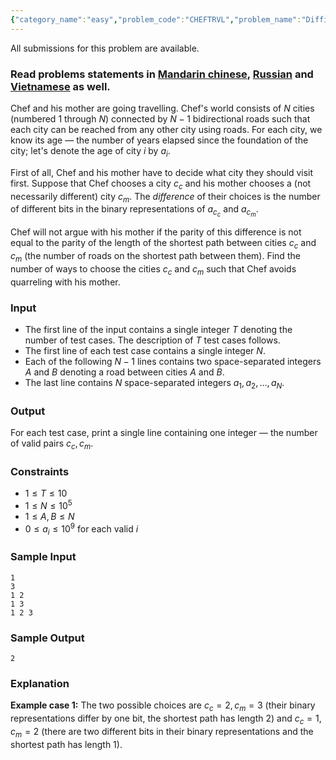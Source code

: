 ```yaml
---
{"category_name":"easy","problem_code":"CHEFTRVL","problem_name":"Difficult Choice","languages_supported":{"0":"C","1":"CPP14","2":"JAVA","3":"PYTH","4":"PYTH 3.5","5":"PYPY","6":"CS2","7":"PAS fpc","8":"PAS gpc","9":"RUBY","10":"PHP","11":"GO","12":"NODEJS","13":"HASK","14":"rust","15":"SCALA","16":"swift","17":"D","18":"PERL","19":"FORT","20":"WSPC","21":"ADA","22":"CAML","23":"ICK","24":"BF","25":"ASM","26":"CLPS","27":"PRLG","28":"ICON","29":"SCM qobi","30":"PIKE","31":"ST","32":"NICE","33":"LUA","34":"BASH","35":"NEM","36":"LISP sbcl","37":"LISP clisp","38":"SCM guile","39":"JS","40":"ERL","41":"TCL","42":"kotlin","43":"PERL6","44":"TEXT","45":"SCM chicken","46":"CLOJ","47":"COB","48":"FS"},"max_timelimit":2,"source_sizelimit":50000,"problem_author":"hloya_ygrt","problem_tester":null,"date_added":"9-05-2018","tags":{"0":"cook94","1":"hloya_ygrt","2":"xor"},"editorial_url":"https://discuss.codechef.com/problems/CHEFTRVL","time":{"view_start_date":1526841000,"submit_start_date":1526841000,"visible_start_date":1526841000,"end_date":1735669800},"is_direct_submittable":false,"layout":"problem"}
---
```

<span class="solution-visible-txt">All submissions for this problem are available.</span><h3>Read problems statements in <a href="http://www.codechef.com/download/translated/COOK94/mandarin/CHEFTRVL.pdf" target="_blank">Mandarin chinese</a>, <a href="http://www.codechef.com/download/translated/COOK94/russian/CHEFTRVL.pdf" target="_blank">Russian</a> and <a href="http://www.codechef.com/download/translated/COOK94/vietnamese/CHEFTRVL.pdf" target="_blank">Vietnamese</a> as well.</h3>


Chef and his mother are going travelling. Chef's world consists of $N$ cities (numbered $1$ through $N$) connected by $N-1$ bidirectional roads such that each city can be reached from any other city using roads. For each city, we know its age — the number of years elapsed since the foundation of the city; let's denote the age of city $i$ by $a_i$.

First of all, Chef and his mother have to decide what city they should visit first. Suppose that Chef chooses a city $c_c$ and his mother chooses a (not necessarily different) city $c_m$. The *difference* of their choices is the number of different bits in the binary representations of $a_{c_c}$ and $a_{c_m}$.

Chef will not argue with his mother if the parity of this difference is not equal to the parity of the length of the shortest path between cities $c_c$ and $c_m$ (the number of roads on the shortest path between them). Find the number of ways to choose the cities $c_c$ and $c_m$ such that Chef avoids quarreling with his mother.

### Input
- The first line of the input contains a single integer $T$ denoting the number of test cases. The description of $T$ test cases follows.
- The first line of each test case contains a single integer $N$. 
- Each of the following $N-1$ lines contains two space-separated integers $A$ and $B$ denoting a road between cities $A$ and $B$.
- The last line contains $N$ space-separated integers $a_1, a_2, \dots, a_N$.

### Output
For each test case, print a single line containing one integer — the number of valid pairs $c_c, c_m$.

### Constraints 
- $1 \le T \le 10$
- $1 \le N \le 10^5$
- $1 \le A, B \le N$
- $0 \le a_i \le 10^9$ for each valid $i$

### Sample Input
```
1
3
1 2
1 3
1 2 3
```

### Sample Output
```
2
```

### Explanation
**Example case 1:** The two possible choices are $c_c=2, c_m=3$ (their binary representations differ by one bit, the shortest path has length $2$) and $c_c=1, c_m=2$ (there are two different bits in their binary representations and the shortest path has length $1$).
